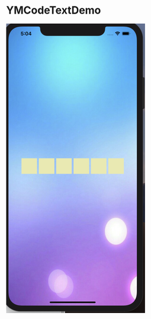 # YMCodeTextDemo



![view](https://github.com/yormo/YMCodeTextDemo/blob/master/%E5%B1%8F%E5%B9%95%E5%BF%AB%E7%85%A7%202019-11-20%20%E4%B8%8B%E5%8D%885.04.09.png)

